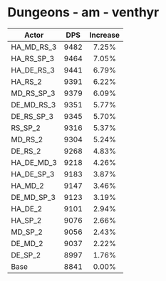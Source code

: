 # Dungeons - am - venthyr
| Actor | DPS | Increase |
|---|:---:|:---:|
|HA_MD_RS_3|9482|7.25%|
|HA_RS_SP_3|9464|7.05%|
|HA_DE_RS_3|9441|6.79%|
|HA_RS_2|9391|6.22%|
|MD_RS_SP_3|9379|6.09%|
|DE_MD_RS_3|9351|5.77%|
|DE_RS_SP_3|9345|5.70%|
|RS_SP_2|9316|5.37%|
|MD_RS_2|9304|5.24%|
|DE_RS_2|9268|4.83%|
|HA_DE_MD_3|9218|4.26%|
|HA_DE_SP_3|9183|3.87%|
|HA_MD_2|9147|3.46%|
|DE_MD_SP_3|9123|3.19%|
|HA_DE_2|9101|2.94%|
|HA_SP_2|9076|2.66%|
|MD_SP_2|9056|2.43%|
|DE_MD_2|9037|2.22%|
|DE_SP_2|8997|1.76%|
|Base|8841|0.00%|
